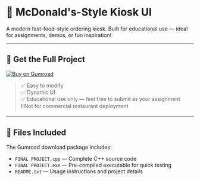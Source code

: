 # 🍟 McDonald's-Style Kiosk UI

A modern fast-food-style ordering kiosk. Built for educational use — ideal for assignments, demos, or fun inspiration!

---

## 💾 Get the Full Project

[![Buy on Gumroad](https://img.shields.io/badge/Gumroad-Download-orange?logo=gumroad)](https://asadahsan7.gumroad.com/l/plxvsl)

> ✅ Easy to modify  
> ✅ Dynamic UI    
> ✅ Educational use only — feel free to submit as your assignment  
> ❗ Not for commercial restaurant deployment

---

## 📂 Files Included

The Gumroad download package includes:

- `FINAL PROJECT.cpp` — Complete C++ source code  
- `FINAL PROJECT.exe` — Pre-compiled executable for quick testing  
- `README.txt` — Usage instructions and project details
